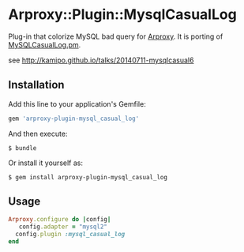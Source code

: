 # Arproxy::Plugin::MysqlCasualLog

Plug-in that colorize MySQL bad query for [Arproxy](https://github.com/cookpad/arproxy).
It is porting of [MySQLCasualLog.pm](https://gist.github.com/kamipo/839e8a5b6d12bddba539).

see http://kamipo.github.io/talks/20140711-mysqlcasual6

## Installation

Add this line to your application's Gemfile:

```ruby
gem 'arproxy-plugin-mysql_casual_log'
```

And then execute:

    $ bundle

Or install it yourself as:

    $ gem install arproxy-plugin-mysql_casual_log

## Usage

```ruby
Arproxy.configure do |config|
   config.adapter = "mysql2"
  config.plugin :mysql_casual_log
end
```
